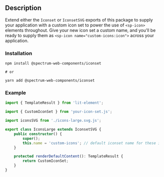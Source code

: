 ## Description

Extend either the `Iconset` or `IconsetSVG` exports of this package to supply your application with a custom icon set to power the use of `<sp-icon>` elements throughout. Give your new icon set a custom name, and you'll be ready to supply them as `<sp-icon name="custom-icons:icon">` across your application.

### Installation

```
npm install @spectrum-web-components/iconset

# or

yarn add @spectrum-web-components/iconset
```

### Example

```ts
import { TemplateResult } from 'lit-element';

import { CustomIconSet } from 'your-icon-set.js';

import iconsSVG from './icons-large.svg.js';

export class IconsLarge extends IconsetSVG {
    public constructor() {
        super();
        this.name = 'custom-icons'; // default iconset name for these icons
    }

    protected renderDefaultContent(): TemplateResult {
        return CustomIconSet;
    }
}
```
